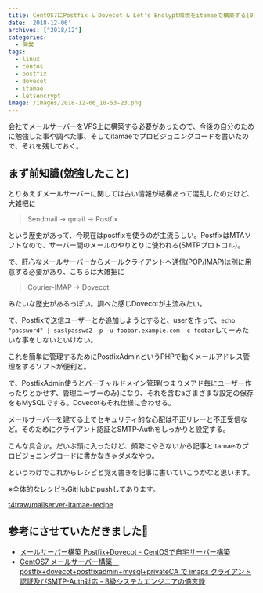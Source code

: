 ```yaml
---
title: CentOS7にPostfix & Dovecot & Let's Enclypt環境をitamaeで構築する[0]
date: '2018-12-06'
archives: ["2018/12"]
categories:
  - 開発
tags:
  - linux
  - centos
  - postfix
  - dovecot
  - itamae
  - letsencrypt
image: /images/2018-12-06_10-53-23.png
---
```

会社でメールサーバーをVPS上に構築する必要があったので、今後の自分のために勉強した事や調べた事、そしてitamaeでプロビジョニングコードを書いたので、それを残しておく。

<!--more-->

## まず前知識(勉強したこと)

とりあえずメールサーバーに関しては古い情報が結構あって混乱したのだけど、大雑把に

> Sendmail -> qmail -> Postfix

という歴史があって、今現在はpostfixを使うのが主流らしい。PostfixはMTAソフトなので、サーバー間のメールのやりとりに使われる(SMTPプロトコル)。

で、肝心なメールサーバーからメールクライアントへ通信(POP/IMAP)は別に用意する必要があり、こちらは大雑把に

> Courier-IMAP -> Dovecot

みたいな歴史があるっぽい。調べた感じDovecotが主流みたい。

で、Postfixで送信ユーザーとか追加しようとすると、userを作って、`echo "password" | saslpasswd2 -p -u foobar.example.com -c foobar`してーみたいな事をしないといけない。

これを簡単に管理するためにPostfixAdminというPHPで動くメールアドレス管理をするソフトが便利と。

で、PostfixAdmin使うとバーチャルドメイン管理(つまりメアド毎にユーザー作ったりとかせず、管理ユーザーのみ)になり、それを含むaさまざまな設定の保存をもMySQLでする。Dovecotもそれ仕様に合わせる。

メールサーバーを建てる上でセキュリティ的な心配は不正リレーと不正受信など。そのためにクライアント認証とSMTP-Authをしっかりと設定する。

こんな具合か。だいぶ頭に入ったけど、頻繁にやらないから記事とitamaeのプロビジョニングコードに書かなきゃダメなやつ。

というわけでこれからレシピと覚え書きを記事に書いていこうかなと思います。

※全体的なレシピもGitHubにpushしてあります。

[t4traw/mailserver-itamae-recipe](https://github.com/t4traw/mailserver-itamae-recipe)

## 参考にさせていただきました🙇

- [メールサーバー構築 Postfix+Dovecot  - CentOSで自宅サーバー構築](https://centossrv.com/postfix.shtml)
- [CentOS7 メールサーバー構築　postfix+dovecot+postfixadmin+mysql+privateCA で imaps クライアント認証及びSMTP-Auth対応 - B級システムエンジニアの備忘録](https://laver-tips.info/2018/01/06/mail_server_clientauth/)
